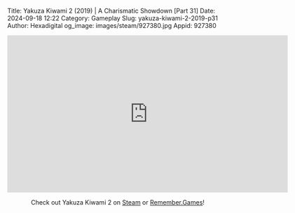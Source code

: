 Title: Yakuza Kiwami 2 (2019) | A Charismatic Showdown [Part 31]
Date: 2024-09-18 12:22
Category: Gameplay
Slug: yakuza-kiwami-2-2019-p31
Author: Hexadigital
og_image: images/steam/927380.jpg
Appid: 927380

<center><iframe src="https://www.youtube.com/embed/AhMMWRsdmUk?feature=oembed" allow="accelerometer; autoplay; encrypted-media; gyroscope; picture-in-picture" width="640" height="360" frameborder="0"></iframe>

Check out Yakuza Kiwami 2 on [Steam](https://store.steampowered.com/app/927380/?curator_clanid=34633900) or [Remember.Games](https://remember.games/game/344/yakuza-kiwami-2/)!</center>